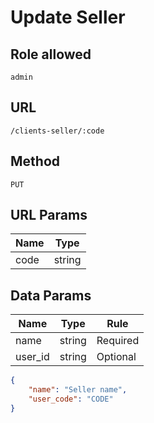 # Update Seller

## Role allowed
`admin`

## URL
`/clients-seller/:code`

## Method
`PUT`

## URL Params
| Name | Type |
| --- | --- |
| code | string |

## Data Params
| Name | Type | Rule |
| --- | --- | --- |
| name | string | Required |
| user_id | string | Optional |

```json
{
    "name": "Seller name",
    "user_code": "CODE"
}
```